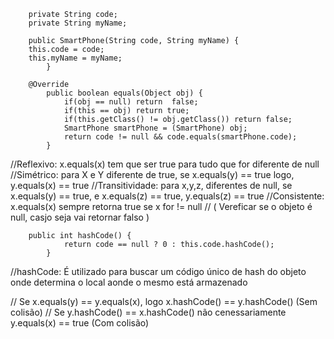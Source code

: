         private String code;
        private String myName;

        public SmartPhone(String code, String myName) {
        this.code = code;
        this.myName = myName;
            }

        @Override
            public boolean equals(Object obj) {
                if(obj == null) return  false;
                if(this == obj) return true;
                if(this.getClass() != obj.getClass()) return false;
                SmartPhone smartPhone = (SmartPhone) obj;
                return code != null && code.equals(smartPhone.code);
            }

//Reflexivo: x.equals(x) tem que ser true para tudo que for diferente de null
//Simétrico: para X e Y diferente de true, se x.equals(y) == true logo, y.equals(x) == true
//Transitividade: para x,y,z, diferentes de null, se x.equals(y) == true, e x.equals(z) == true, y.equals(z) == true
//Consistente: x.equals(x) sempre retorna true se x for != null
// ( Vereficar se o objeto é null, casjo seja vai retornar falso )

        public int hashCode() {
                return code == null ? 0 : this.code.hashCode();
            }

//hashCode: É utilizado para buscar um código único de hash do objeto onde determina o local aonde o mesmo está armazenado

// Se x.equals(y) == y.equals(x), logo x.hashCode() == y.hashCode() (Sem colisão)
// Se y.hashCode() == x.hashCode() não cenessariamente y.equals(x) == true (Com colisão)
